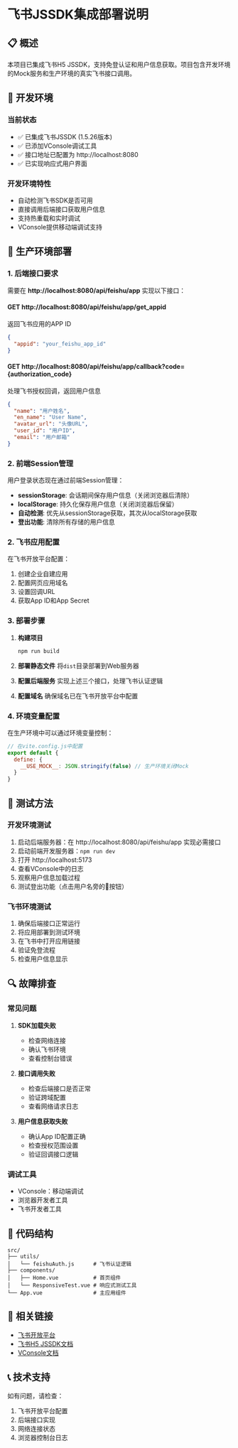 # 飞书JSSDK集成部署说明

## 📋 概述

本项目已集成飞书H5 JSSDK，支持免登认证和用户信息获取。项目包含开发环境的Mock服务和生产环境的真实飞书接口调用。

## 🔧 开发环境

### 当前状态
- ✅ 已集成飞书JSSDK (1.5.26版本)
- ✅ 已添加VConsole调试工具  
- ✅ 接口地址已配置为 http://localhost:8080
- ✅ 已实现响应式用户界面

### 开发环境特性
- 自动检测飞书SDK是否可用
- 直接调用后端接口获取用户信息
- 支持热重载和实时调试
- VConsole提供移动端调试支持

## 🚀 生产环境部署

### 1. 后端接口要求

需要在 **http://localhost:8080/api/feishu/app** 实现以下接口：

#### GET http://localhost:8080/api/feishu/app/get_appid
返回飞书应用的APP ID
```json
{
  "appid": "your_feishu_app_id"
}
```

#### GET http://localhost:8080/api/feishu/app/callback?code={authorization_code}
处理飞书授权回调，返回用户信息
```json
{
  "name": "用户姓名",
  "en_name": "User Name",
  "avatar_url": "头像URL",
  "user_id": "用户ID",
  "email": "用户邮箱"
}
```

### 2. 前端Session管理

用户登录状态现在通过前端Session管理：

- **sessionStorage**: 会话期间保存用户信息（关闭浏览器后清除）
- **localStorage**: 持久化保存用户信息（关闭浏览器后保留）
- **自动检测**: 优先从sessionStorage获取，其次从localStorage获取
- **登出功能**: 清除所有存储的用户信息

### 2. 飞书应用配置

在飞书开放平台配置：
1. 创建企业自建应用
2. 配置网页应用域名
3. 设置回调URL
4. 获取App ID和App Secret

### 3. 部署步骤

1. **构建项目**
   ```bash
   npm run build
   ```

2. **部署静态文件**
   将`dist`目录部署到Web服务器

3. **配置后端服务**
   实现上述三个接口，处理飞书认证逻辑

4. **配置域名**
   确保域名已在飞书开放平台中配置

### 4. 环境变量配置

在生产环境中可以通过环境变量控制：
```javascript
// 在vite.config.js中配置
export default {
  define: {
    __USE_MOCK__: JSON.stringify(false) // 生产环境关闭Mock
  }
}
```

## 🧪 测试方法

### 开发环境测试
1. 启动后端服务器：在 http://localhost:8080/api/feishu/app 实现必需接口
2. 启动前端开发服务器：`npm run dev`
3. 打开 http://localhost:5173
4. 查看VConsole中的日志
5. 观察用户信息加载过程
6. 测试登出功能（点击用户名旁的🚪按钮）

### 飞书环境测试
1. 确保后端接口正常运行
2. 将应用部署到测试环境
3. 在飞书中打开应用链接
4. 验证免登流程
5. 检查用户信息显示

## 🔍 故障排查

### 常见问题

1. **SDK加载失败**
   - 检查网络连接
   - 确认飞书环境
   - 查看控制台错误

2. **接口调用失败**
   - 检查后端接口是否正常
   - 验证跨域配置
   - 查看网络请求日志

3. **用户信息获取失败**
   - 确认App ID配置正确
   - 检查授权范围设置
   - 验证回调接口逻辑

### 调试工具
- VConsole：移动端调试
- 浏览器开发者工具
- 飞书开发者工具

## 📝 代码结构

```
src/
├── utils/
│   └── feishuAuth.js      # 飞书认证逻辑
├── components/
│   ├── Home.vue           # 首页组件
│   └── ResponsiveTest.vue # 响应式测试工具
└── App.vue                # 主应用组件
```

## 🔗 相关链接

- [飞书开放平台](https://open.feishu.cn/)
- [飞书H5 JSSDK文档](https://open.feishu.cn/document/uAjLw4CM/ukzMukzMukzM/h5_jsapi/overview)
- [VConsole文档](https://github.com/Tencent/vConsole)

## 📞 技术支持

如有问题，请检查：
1. 飞书开放平台配置
2. 后端接口实现
3. 网络连接状态
4. 浏览器控制台日志 